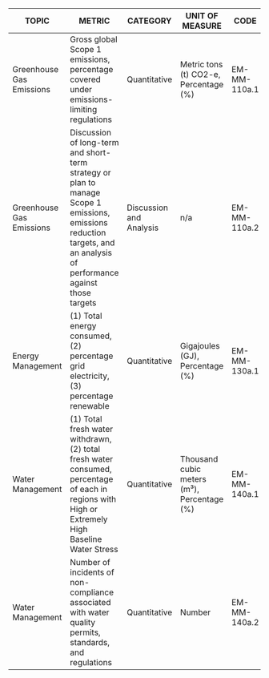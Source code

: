 | TOPIC | METRIC | CATEGORY | UNIT OF MEASURE | CODE |
|-------|--------|----------|-----------------|------|
| Greenhouse Gas Emissions | Gross global Scope 1 emissions, percentage covered under emissions-limiting regulations | Quantitative | Metric tons (t) CO2-e, Percentage (%) | EM-MM-110a.1 |
| Greenhouse Gas Emissions | Discussion of long-term and short-term strategy or plan to manage Scope 1 emissions, emissions reduction targets, and an analysis of performance against those targets | Discussion and Analysis | n/a | EM-MM-110a.2 |
| Energy Management | (1) Total energy consumed, (2) percentage grid electricity, (3) percentage renewable | Quantitative | Gigajoules (GJ), Percentage (%) | EM-MM-130a.1 |
| Water Management | (1) Total fresh water withdrawn, (2) total fresh water consumed, percentage of each in regions with High or Extremely High Baseline Water Stress | Quantitative | Thousand cubic meters (m³), Percentage (%) | EM-MM-140a.1 |
| Water Management | Number of incidents of non-compliance associated with water quality permits, standards, and regulations | Quantitative | Number | EM-MM-140a.2 |